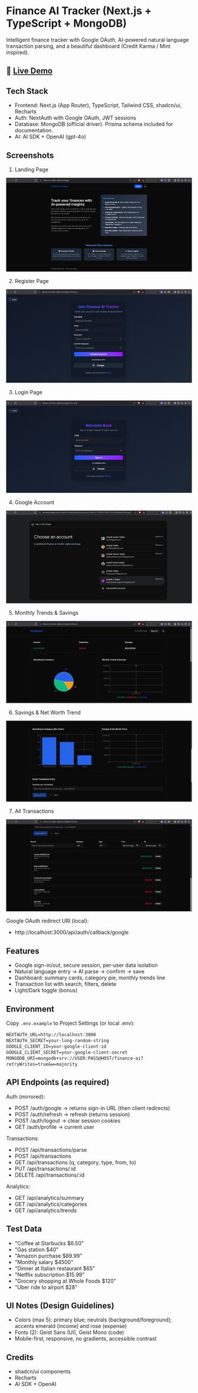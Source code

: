 # Finance AI Tracker (Next.js + TypeScript + MongoDB)

Intelligent finance tracker with Google OAuth, AI-powered natural language transaction parsing, and a beautiful dashboard (Credit Karma / Mint inspired).



## 🚀 [Live Demo](https://finance-ai-tracker-eight.vercel.app/)

## Tech Stack

- Frontend: Next.js (App Router), TypeScript, Tailwind CSS, shadcn/ui, Recharts
- Auth: NextAuth with Google OAuth, JWT sessions
- Database: MongoDB (official driver). Prisma schema included for documentation.
- AI: AI SDK + OpenAI (gpt-4o)



## Screenshots  

1. Landing Page

![Landing Page](/public/landingPage.png)  

2. Register Page 

![Register Page](/public/registerPage.png)  

3. Login Page  

![Login Page](/public/loginpage.png)  

4. Google Account  

![Google Account](/public/googleaccount.png)  

5. Monthly Trends & Savings 

![Monthly Trends & Savings](/public/graph.png)  

6. Savings & Net Worth Trend 

![Savings & Net Worth Trend](/public/dom.png)  

7. All Transactions

![All Transactions](/public/all_trans.png)  


Google OAuth redirect URI (local):

- http://localhost:3000/api/auth/callback/google

## Features

- Google sign-in/out, secure session, per-user data isolation
- Natural language entry → AI parse → confirm → save
- Dashboard: summary cards, category pie, monthly trends line
- Transaction list with search, filters, delete
- Light/Dark toggle (bonus)

## Environment

Copy `.env.example` to Project Settings (or local .env):

```
NEXTAUTH_URL=http://localhost:3000
NEXTAUTH_SECRET=your-long-random-string
GOOGLE_CLIENT_ID=your-google-client-id
GOOGLE_CLIENT_SECRET=your-google-client-secret
MONGODB_URI=mongodb+srv://USER:PASS@HOST/finance-ai?retryWrites=true&w=majority
```

## API Endpoints (as required)

Auth (mirrored):

- POST /auth/google → returns sign-in URL (then client redirects)
- POST /auth/refresh → refresh (returns session)
- POST /auth/logout → clear session cookies
- GET /auth/profile → current user

Transactions:

- POST /api/transactions/parse
- POST /api/transactions
- GET /api/transactions (q, category, type, from, to)
- PUT /api/transactions/:id
- DELETE /api/transactions/:id

Analytics:

- GET /api/analytics/summary
- GET /api/analytics/categories
- GET /api/analytics/trends

## Test Data

- "Coffee at Starbucks $6.50"
- "Gas station $40"
- "Amazon purchase $89.99"
- "Monthly salary $4500"
- "Dinner at Italian restaurant $65"
- "Netflix subscription $15.99"
- "Grocery shopping at Whole Foods $120"
- "Uber ride to airport $28"

## UI Notes (Design Guidelines)

- Colors (max 5): primary blue; neutrals (background/foreground); accents emerald (income) and rose (expense)
- Fonts (2): Geist Sans (UI), Geist Mono (code)
- Mobile-first, responsive, no gradients, accessible contrast

## Credits

- shadcn/ui components
- Recharts
- AI SDK + OpenAI
